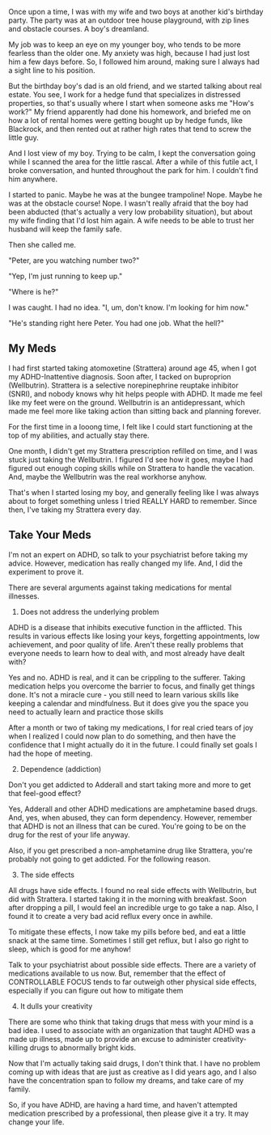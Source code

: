Once upon a time, I was with my wife and two boys at another kid's birthday party.  The party was at an outdoor tree house playground, with zip lines and obstacle courses.  A boy's dreamland.

My job was to keep an eye on my younger boy, who tends to be more fearless than the older one.  My anxiety was high, because I had just lost him a few days before.  So, I followed him around, making sure I always had a sight line to his position.

But the birthday boy's dad is an old friend, and we started talking about real estate.  You see, I work for a hedge fund that specializes in distressed properties, so that's usually where I start when someone asks me "How's work?"  My friend apparently had done his homework, and briefed me on how a lot of rental homes were getting bought up by hedge funds, like Blackrock, and then rented out at rather high rates that tend to screw the little guy.

And I lost view of my boy.  Trying to be calm, I kept the conversation going while I scanned the area for the little rascal.  After a while of this futile act, I broke conversation, and hunted throughout the park for him.  I couldn't find him anywhere.

I started to panic.  Maybe he was at the bungee trampoline!  Nope.  Maybe he was at the obstacle course!  Nope.  I wasn't really afraid that the boy had been abducted (that's actually a very low probability situation), but about my wife finding that I'd lost him again.  A wife needs to be able to trust her husband will keep the family safe.

Then she called me.

"Peter, are you watching number two?"

"Yep, I'm just running to keep up."

"Where is he?"

I was caught.  I had no idea.  "I, um, don't know.  I'm looking for him now."

"He's standing right here Peter.  You had one job.  What the hell?"

## My Meds

I had first started taking atomoxetine (Strattera) around age 45, when I got my ADHD-Inattentive diagnosis.  Soon after, I tacked on buproprion (Wellbutrin).  Strattera is a selective norepinephrine reuptake inhibitor (SNRI), and nobody knows why hit helps people with ADHD.  It made me feel like my feet were on the ground.  Wellbutrin is an antidepressant, which made me feel more like taking action than sitting back and planning forever.

For the first time in a looong time, I felt like I could start functioning at the top of my abilities, and actually stay there.

One month, I didn't get my Strattera prescription refilled on time, and I was stuck just taking the Wellbutrin.  I figured I'd see how it goes, maybe I had figured out enough coping skills while on Strattera to handle the vacation.  And, maybe the Wellbutrin was the real workhorse anyhow.

That's when I started losing my boy, and generally feeling like I was always about to forget something unless I tried REALLY HARD to remember.  Since then, I've taking my Strattera every day.

## Take Your Meds

I'm not an expert on ADHD, so talk to your psychiatrist before taking my advice.  However, medication has really changed my life.  And, I did the experiment to prove it.

There are several arguments against taking medications for mental illnesses.


1. Does not address the underlying problem

ADHD is a disease that inhibits executive function in the afflicted.  This results in various effects like losing your keys, forgetting appointments, low achievement, and poor quality of life.  Aren't these really problems that everyone needs to learn how to deal with, and most already have dealt with?

Yes and no.  ADHD is real, and it can be crippling to the sufferer.  Taking medication helps you overcome the barrier to focus, and finally get things done.  It's not a miracle cure - you still need to learn various skills like keeping a calendar and mindfulness.  But it does give you the space you need to actually learn and practice those skills

After a month or two of taking my medications, I for real cried tears of joy when I realized I could now plan to do something, and then have the confidence that I might actually do it in the future.  I could finally set goals I had the hope of meeting.

2. Dependence (addiction)

Don't you get addicted to Adderall and start taking more and more to get that feel-good effect?

Yes, Adderall and other ADHD medications are amphetamine based drugs.  And, yes, when abused, they can form dependency.  However, remember that ADHD is not an illness that can be cured.  You're going to be on the drug for the rest of your life anyway.

Also, if you get prescribed a non-amphetamine drug like Strattera, you're probably not going to get addicted.  For the following reason.

3. The side effects

All drugs have side effects.  I found no real side effects with Wellbutrin, but did with Strattera.  I started taking it in the morning with breakfast.  Soon after dropping a pill, I would feel an incredible urge to go take a nap.  Also, I found it to create a very bad acid reflux every once in awhile.

To mitigate these effects, I now take my pills before bed, and eat a little snack at the same time.  Sometimes I still get reflux, but I also go right to sleep, which is good for me anyhow!

Talk to your psychiatrist about possible side effects.  There are a variety of medications available to us now.  But, remember that the effect of CONTROLLABLE FOCUS tends to far outweigh other physical side effects, especially if you can figure out how to mitigate them

4. It dulls your creativity

There are some who think that taking drugs that mess with your mind is a bad idea.  I used to associate with an organization that taught ADHD was a made up illness, made up to provide an excuse to administer creativity-killing drugs to abnormally bright kids.

Now that I'm actually taking said drugs, I don't think that.  I have no problem coming up with ideas that are just as creative as I did years ago, and I also have the concentration span to follow my dreams, and take care of my family.

So, if you have ADHD, are having a hard time, and haven't attempted medication prescribed by a professional, then please give it a try.  It may change your life.
